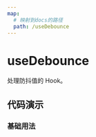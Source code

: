 ```yaml
---
map:
  # 映射到docs的路径
  path: /useDebounce
---
```


# useDebounce

处理防抖值的 Hook。

## 代码演示

### 基础用法

<demo src="./demo/demo.vue"
  language="vue"
  title="基本用法"
  desc="debouncedValue 只会在输入结束 500ms 后变化。">
</demo>
